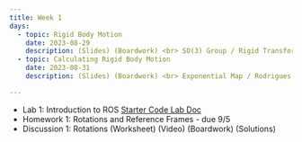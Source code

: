 ```yaml
---
title: Week 1
days:
  - topic: Rigid Body Motion
    date: 2023-08-29
    description: (Slides) (Boardwork) <br> SO(3) Group / Rigid Transformations <br> Reading - MLS 2.1, 2.2
  - topic: Calculating Rigid Body Motion
    date: 2023-08-31
    description: (Slides) (Boardwork) <br> Exponential Map / Rodrigues / Euler Angles <br> Reading - MLS 2.3

---
```

- Lab 1: Introduction to ROS <a href="https://github.com/ucb-ee106/106a-fa23-labs-starter/tree/main/lab1"> Starter Code </a> [Lab Doc](./assets/labs/lab1.pdf) 
- Homework 1: Rotations and Reference Frames - due 9/5
- Discussion 1: Rotations (Worksheet) (Video) (Boardwork) (Solutions)

<a id="Week2"></a>